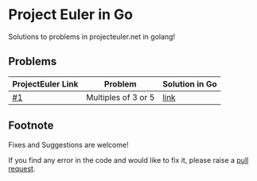 # Project Euler in Go

Solutions to problems in projecteuler.net in golang!

## Problems

| ProjectEuler Link | Problem                        |  Solution in Go |
|-------------------|--------------------------------|---------------|
| [#1](https://leetcode.com/problems/reverse-string/) | Multiples of 3 or 5    |  [link](https://github.com/floatgo/projecteuler-in-go/tree/main/solutions/1_multiples_3_5)           |


## Footnote
Fixes and Suggestions are welcome! 

If you find any error in the code and would like to fix it, please raise a [pull request](https://github.com/floatgo/leetcode-in-go/pulls).
